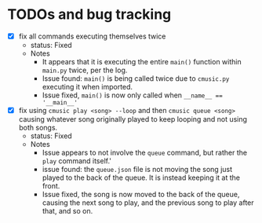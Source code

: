 # TODOs and bug tracking
- [x] fix all commands executing themselves twice
  - status: Fixed
  - Notes
    - It appears that it is executing the entire `main()` function within `main.py` twice, per the log.
    - Issue found: `main()` is being called twice due to `cmusic.py` executing it when imported.
    - Issue fixed, `main()` is now only called when `__name__ == '__main__'`
- [x] fix using `cmusic play <song> --loop` and then `cmusic queue <song>` causing whatever song originally played to keep looping and not using both songs.
  - status: Fixed
  - Notes
    - Issue appears to not involve the `queue` command, but rather the `play` command itself.'
    - issue found: the `queue.json` file is not moving the song just played to the back of the queue. It is instead keeping it at the front.
    -  Issue fixed, the song is now moved to the back of the queue, causing the next song to play, and the previous song to play after that, and so on.